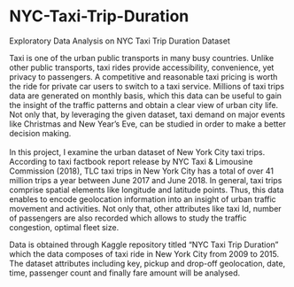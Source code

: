 # NYC-Taxi-Trip-Duration
Exploratory Data Analysis on NYC Taxi Trip Duration Dataset

Taxi is one of the urban public transports in many busy countries. Unlike other public transports, taxi rides provide accessibility, convenience, yet privacy to passengers. A competitive and reasonable taxi pricing is worth the 
ride for private car users to switch to a taxi service. Millions of taxi trips data 
are generated on monthly basis, which this data can be useful to gain the 
insight of the traffic patterns and obtain a clear view of urban city life. Not 
only that, by leveraging the given dataset, taxi demand on major events like 
Christmas and New Year’s Eve, can be studied in order to make a better 
decision making. 
<br>
<br>
In this project, I examine the urban dataset of New York City taxi trips. 
According to taxi factbook report release by NYC Taxi & Limousine 
Commission (2018), TLC taxi trips in New York City has a total of over 41 
million trips a year between June 2017 and June 2018. In general, taxi trips 
comprise spatial elements like longitude and latitude points. Thus, this data 
enables to encode geolocation information into an insight of urban traffic 
movement and activities. 
Not only that, other attributes like taxi Id, number of passengers are also 
recorded which allows to study the traffic congestion, optimal fleet size. 

Data is obtained through Kaggle repository titled “NYC Taxi Trip Duration” 
which the data composes of taxi ride in New York City from 2009 to 2015. 
The dataset attributes including key, pickup and drop-off geolocation, date, 
time, passenger count and finally fare amount will be analysed.
